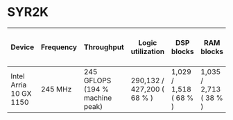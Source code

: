 # SYR2K

| Device                 | Frequency | Throughput                      | Logic utilization          | DSP blocks             | RAM blocks             | Efficiency      | Matrix and vector Size | Device compiler |
| ---------------------- | --------- | ------------------------------- | -------------------------- | ---------------------- | ---------------------- | --------------- | ---------------------- | --------------- |
| Intel Arria 10 GX 1150 | 245 MHz   | 245 GFLOPS (194 % machine peak) | 290,132 / 427,200 ( 68 % ) | 1,029 / 1,518 ( 68 % ) | 1,035 / 2,713 ( 38 % ) | 97 % efficiency | A (4K, 4K) * B(4K, 4K) |                 |
